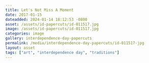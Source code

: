 ```yaml
---
title: Let's Not Miss A Moment
date: 2017-01-15
dateadded: 2024-01-14 18:12:53 -0800
asset: /assets/id-papercuts/id-011517.jpg
image: /assets/id-papercuts/id-011517.jpg
categories: image
gallery: interdependence-day-papercuts
permalink: /media/interdependence-day-papercuts/id-011517-jpg
layout: asset
tags: ["art", "interdependence day", "traditions"]
--- 
```

